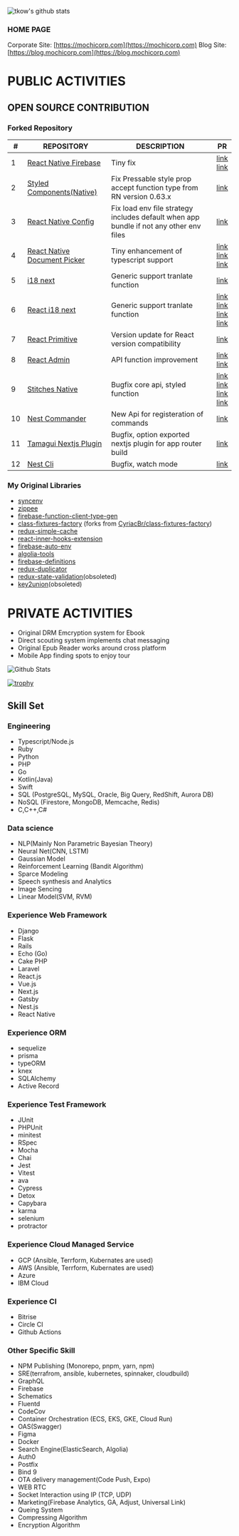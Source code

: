 <!--
**tkow/tkow** is a ✨ _special_ ✨ repository because its `README.md` (this file) appears on your GitHub profile.

Here are some ideas to get you started:

- 🔭 I’m currently working on ...
- 🌱 I’m currently learning ...
- 👯 I’m looking to collaborate on ...
- 🤔 I’m looking for help with ...
- 💬 Ask me about ...
- 📫 How to reach me: ...
- 😄 Pronouns: ...
- ⚡ Fun fact: ...
-->

![tkow's github stats](https://github-readme-stats.vercel.app/api?username=tkow&show_icons=true&theme=radical&count_private=true)

### HOME PAGE

Corporate Site: [https://mochicorp.com](https://mochicorp.com)
Blog Site: [https://blog.mochicorp.com](https://blog.mochicorp.com)

<!--
[![My GitHub Stats](https://github-readme-stats.vercel.app/api/?username=tkow&count_private=true&theme=tokyonight&showicons=true)]()
[![My GitHub Language Stats](https://github-readme-stats.vercel.app/api/top-langs/?username=tkow&langs_count=5&theme=tokyonight)]()
-->

# PUBLIC ACTIVITIES

## OPEN SOURCE CONTRIBUTION

### Forked Repository

| # | REPOSITORY | DESCRIPTION  | PR |
| -- | --  | -- | -- |
| 1 | [React Native Firebase](https://github.com/invertase/react-native-firebase) | Tiny fix | [link](https://github.com/invertase/react-native-firebase/pull/2131/files) <br/> [link](https://github.com/invertase/react-native-firebase/pull/2303)|
| 2 | [Styled Components(Native)](https://github.com/styled-components/styled-components) | Fix Pressable style prop accept function type from RN version 0.63.x | [link](https://github.com/styled-components/styled-components/pull/3389)|
| 3 | [React Native Config](https://github.com/luggit/react-native-config) | Fix load env file strategy includes default when app bundle if not any other env files | [link](https://github.com/luggit/react-native-config/pull/373)|
| 4 | [React Native Document Picker](https://github.com/rnmods/react-native-document-picker) | Tiny enhancement of typescript support| [link](https://github.com/rnmods/react-native-document-picker/pull/215)<br/> [link](https://github.com/rnmods/react-native-document-picker/pull/216) <br/> [link](https://github.com/rnmods/react-native-document-picker/pull/218)|
| 5 | [i18 next](https://github.com/i18next/react-i18next) | Generic support tranlate function| [link](https://github.com/i18next/react-i18next/pull/665)|
| 6 | [React i18 next](https://github.com/i18next/i18next) | Generic support tranlate function| [link](https://github.com/i18next/react-i18next/pull/665)<br/> [link](https://github.com/i18next/i18next/pull/1163) <br/> [link](https://github.com/i18next/i18next/pull/1165) <br/> [link](https://github.com/i18next/i18next/pull/1172)|
| 7 | [React Primitive](https://github.com/lelandrichardson/react-primitives) | Version update for React version compatibility | [link](https://github.com/lelandrichardson/react-primitives/pull/121)|
| 8 | [React Admin](https://github.com/marmelab/react-admin) | API function improvement | [link](https://github.com/marmelab/react-admin/pull/7003)<br/> [link](https://github.com/marmelab/react-admin/pull/7102)|
| 9 | [Stitches Native](https://github.com/Temzasse/stitches-native) | Bugfix core api, styled function | [link](https://github.com/Temzasse/stitches-native/pull/33)<br/> [link](https://github.com/Temzasse/stitches-native/pull/37) <br/> [link](https://github.com/Temzasse/stitches-native/pull/38) <br/> [link](https://github.com/Temzasse/stitches-native/pull/42)|
| 10 | [Nest Commander](https://github.com/jmcdo29/nest-commander/pull/706) | New Api for registeration of commands | [link](https://github.com/jmcdo29/nest-commander/pull/706) |
| 11 | [Tamagui Nextjs Plugin](https://github.com/tamagui/tamagui) | Bugfix, option exported nextjs plugin for app router build | [link](https://github.com/tamagui/tamagui/pull/1759) |
| 12 | [Nest Cli](https://github.com/nestjs/nest-cli) | Bugfix, watch mode | [link](https://github.com/nestjs/nest-cli/pull/2293) |


### My Original Libraries

- [syncenv](https://github.com/MOCHI-inc-JAPAN/syncenv)
- [zippee](https://github.com/MOCHI-inc-JAPAN/zippee)
- [firebase-function-client-type-gen](https://github.com/tkow/firebase-function-client-type-gen)
- [class-fixtures-factory](https://github.com/MOCHI-inc-JAPAN/class-fixtures-factory) (forks from [CyriacBr/class-fixtures-factory](https://github.com/CyriacBr/class-fixtures-factory))
- [redux-simple-cache](https://github.com/MOCHI-inc-JAPAN/redux-simple-cache)
- [react-inner-hooks-extension](https://github.com/tkow/react-inner-hooks-extension)
- [firebase-auto-env](https://github.com/MOCHI-inc-JAPAN/firebase-auto-env)
- [algolia-tools](https://github.com/MOCHI-inc-JAPAN/algolia-tools)
- [firebase-definitions](https://github.com/tkow/firebase-definitions)
- [redux-duplicator](https://github.com/tkow/redux-duplicator)
- [redux-state-validation](https://github.com/tkow/redux-state-validation)(obsoleted)
- [key2union](https://github.com/tkow/key2union)(obsoleted)

# PRIVATE ACTIVITIES

- Original DRM Emcryption system for Ebook
- Direct scouting system implements chat messaging
- Original Epub Reader works around cross platform
- Mobile App finding spots to enjoy tour

![Github Stats](https://github-readme-stats.vercel.app/api/top-langs/?username=tkow&theme=radical&hide_border=false&include_all_commits=true&hide=html&count_private=true&layout=compact&langs_count=10&include_private=true)


[![trophy](https://github-profile-trophy.vercel.app/?username=tkow&margin-w=8)](https://github.com/ryo-ma/github-profile-trophy)

## Skill Set

### Engineering

- Typescript/Node.js
- Ruby
- Python
- PHP
- Go
- Kotlin(Java)
- Swift
- SQL (PostgreSQL, MySQL, Oracle, Big Query, RedShift, Aurora DB)
- NoSQL (Firestore, MongoDB, Memcache, Redis)
- C,C++,C#

### Data science

- NLP(Mainly Non Parametric Bayesian Theory)
- Neural Net(CNN, LSTM)
- Gaussian Model
- Reinforcement Learning (Bandit Algorithm)
- Sparce Modeling
- Speech synthesis and Analytics
- Image Sencing
- Linear Model(SVM, RVM)

### Experience Web Framework

- Django
- Flask
- Rails
- Echo (Go)
- Cake PHP
- Laravel
- React.js
- Vue.js
- Next.js
- Gatsby
- Nest.js
- React Native

### Experience ORM

- sequelize
- prisma
- typeORM
- knex
- SQLAlchemy
- Active Record

### Experience Test Framework

- JUnit
- PHPUnit
- minitest
- RSpec
- Mocha
- Chai
- Jest
- Vitest
- ava
- Cypress
- Detox
- Capybara
- karma
- selenium
- protractor

### Experience Cloud Managed Service

- GCP (Ansible, Terrform, Kubernates are used)
- AWS (Ansible, Terrform, Kubernates are used)
- Azure
- IBM Cloud

### Experience CI

- Bitrise
- Circle CI
- Github Actions

### Other Specific Skill

- NPM Publishing (Monorepo, pnpm, yarn, npm)
- SRE(terrafrom, ansible, kubernetes, spinnaker, cloudbuild)
- GraphQL
- Firebase
- Schematics
- Fluentd
- CodeCov
- Container Orchestration (ECS, EKS, GKE, Cloud Run)
- OAS(Swagger)
- Figma
- Docker
- Search Engine(ElasticSearch, Algolia)
- Auth0
- Postfix
- Bind 9
- OTA delivery management(Code Push, Expo)
- WEB RTC
- Socket Interaction using IP (TCP, UDP)
- Marketing(Firebase Analytics, GA, Adjust, Universal Link)
- Queing System
- Compressing Algorithm
- Encryption Algorithm

